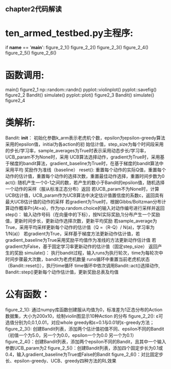 ## chapter2代码解读  
# ten_armed_testbed.py主程序:  
if __name__ == '__main__':
    figure_2_1()
    figure_2_2()
    figure_2_3()
    figure_2_4()
    figure_2_5()
    figure_2_6()
# 函数调用:  
main()
  figure2_1
    np::random::randn() 
    pyplot::violinplot()
	pyplot::savefig()
  figure2_2
    Bandit()
	simulate()
	pyplot::plot()
  figure2_3
    Bandit()
	simulate()
  figure2_4
    

# 类解析:  
Bandit: 
__init__：
初始化参数k_arm表示老虎机个数，epsilon为epsilon-greedy算法采用的epsilon值，initial为各action的初
始估计值，step_size为每个时间段采用的步长/学习率，sample_averages为True时表示采用动态步长/学习率，UCB_param不为None时，采用
UCB算法选择动作，gradient为True时，采用基于梯度的bandit算法，gradient_baseline为True时，在基于梯度的bandit算法中采用平均
奖励作为准线（baseline）
reset():
重置每个动作的实际Q值，重置每个动作的估计值，重置每个动作的选择次数，重置最佳动作选择，重置时间步数为0
act():
随机产生一个0-1之间的数，若产生的数小于Bandit的epsilon值，随机选择一个动作的采样（服从标准正态分布）返回
若UCB_param不为None时，计算UCB估计值，UCB_param作为UCB算法中决定估计值置信度的系数c，返回具有最大UCB估计值的动作的采样
若gradient为True时，根据Gibbs/Boltzman分布计算动作概率Pr{At=a}，作为np.random.choice的输入对动作编号进行采样并返回
step()：
输入动作号码（在向量中的下标），按N(实际奖励,1)分布产生一个奖励值，更新时间步长，更新动作选择次数，更新平均奖励
若sample_average为True，采用平均采样更新每个动作的估计值（Q =（R-Q）/ N(a)，学习率为1/N(a)）
若gradient为True，采样基于梯度方法更新动作估计值，若gradient_baseline为True采用奖励平均值作为准线的方法更新动作估计值
若gradient为False，基于固定学习率更新动作的估计值（固定step_size）
返回产生的奖励
simulate()：
执行bandit过程，输入runs为执行轮次，time为每轮次中时间步骤最大次数，bandit为老虎机数量
runs循环中重置当前老虎机状态（Bandit::reset()），执行time循环
time循环中依次调用Bandit::act()选择动作, Bandit::step()更新每个动作估计值，更新奖励总表及均值
  
# 公有函数：  
figure_2_1(): 通过numpy库函数创建服从均值为0，标准差为1正态分布的Action数据集，大小为200x10，绘制violin图显示10种Action
的分布
figure_2_2(): ε可选值分别为0,0.1,0.01，对应whole greedy和ε=0.1与0.01的ε-greedy方法；
figure_2_3(): 创建Bandit列表，添加两个估计值初值不同、epsilon不同的Bandit（初值一个为5.0，另一个为0.0，epsilon一个为0.0
另一个为0.1）
figure_2_4()：创建Bandit列表，添加两个epsilon不同的Bandit，且其中一个输入参数UCB_param为2
figure_2_5()：创建Bandit列表，添加四个固定步长为0.1或0.4，输入gradient_baseline为True或False的Bandit
figure_2_6()：对比固定步长、epsilon-greedy、UCB、greedy四种方法的RL效果


